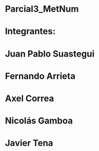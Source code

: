 # Parcial3_MetNum
# Integrantes:
# Juan Pablo Suastegui
# Fernando Arrieta
# Axel Correa
# Nicolás Gamboa
# Javier Tena
